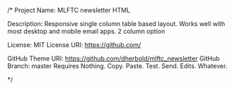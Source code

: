 /*
Project Name: MLFTC newsletter HTML

Description: Responsive single column table based layout. Works well with most desktop and mobile email apps. 2 column option 

License: MIT
License URI: https://github.com/

GitHub Theme URI: https://github.com/dherbold/mlftc_newsletter
GitHub Branch:    master
Requires Nothing. Copy. Paste. Test. Send. Edits. Whatever. 

*/
